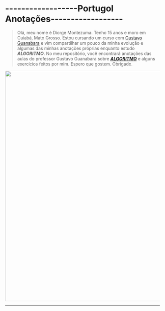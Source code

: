 # ------------------Portugol Anotações------------------

> Olá, meu nome é Diorge Montezuma. Tenho 15 anos e moro em Cuiabá, Mato Grosso. Estou cursando um curso com [Gustavo Guanabara](https://www.instagram.com/gustavoguanabara/) e vim compartilhar um pouco da minha evolução e algumas das minhas anotações próprias enquanto estudo ***ALGORITMO***.
> No meu repositório, você encontrará anotações das aulas do professor Gustavo Guanabara sobre [***ALGORITMO***](https://www.cursoemvideo.com/curso/curso-de-algoritmo/) e alguns exercícios feitos por mim. Espero que gostem. Obrigado.

<p align="center">
  <img width="750" src="https://mittechreview.com.br/wp-content/uploads/2021/02/trbr_artigo_banner-2_23022021-g1.jpg">
</p>

<div align="center"> 
  
---
